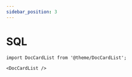 ```yaml
---
sidebar_position: 3
---
```


# SQL

```mdx-code-block
import DocCardList from '@theme/DocCardList';

<DocCardList />
```
